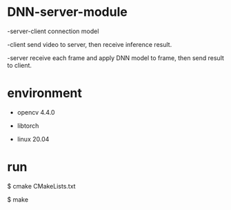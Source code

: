 # DNN-server-module
-server-client connection model

-client send video to server, then receive inference result.

-server receive each frame and apply DNN model to frame, then send result to client.


# environment
- opencv 4.4.0

- libtorch

- linux 20.04

# run
$ cmake CMakeLists.txt

$ make
